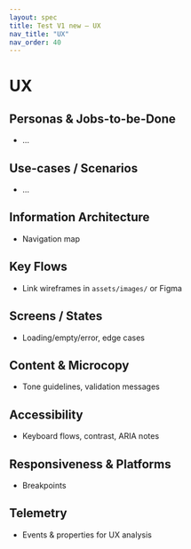 ```yaml
---
layout: spec
title: Test V1 new — UX
nav_title: "UX"
nav_order: 40
---
```

# UX
## Personas & Jobs-to-be-Done
- …

## Use-cases / Scenarios
- …

## Information Architecture
- Navigation map

## Key Flows
- Link wireframes in `assets/images/` or Figma

## Screens / States
- Loading/empty/error, edge cases

## Content & Microcopy
- Tone guidelines, validation messages

## Accessibility
- Keyboard flows, contrast, ARIA notes

## Responsiveness & Platforms
- Breakpoints

## Telemetry
- Events & properties for UX analysis
